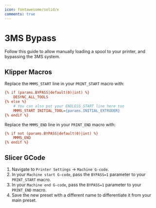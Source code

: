 ```yaml
---
icon: fontawesome/solid/x
comments: true
---
```


# 3MS Bypass

Follow this guide to allow manually loading a spool to your printer, and bypassing the 3MS system.

## Klipper Macros

Replace the `MMMS_START` line in your `PRINT_START` macro with:

```cfg
{% if (params.BYPASS|default(0)|int) %}
    DESYNC_ALL_TOOLS
{% else %}
    # You can also put your ENDLESS_START line here too
    MMMS_START INITIAL_TOOL={params.INITIAL_EXTRUDER}
{% endif %}
```

Replace the `MMMS_END` line in your `PRINT_END` macro with:

```cfg
{% if not (params.BYPASS|default(0)|int) %}
    MMMS_END
{% endif %}
```

## Slicer GCode

1. Navigate to `Printer Settings` -> `Machine G-code`. 
1. In your `Machine start G-code`, pass the `BYPASS=1` parameter to your `PRINT_START` macro. 
1. In your `Machine end G-code`, pass the `BYPASS=1` parameter to your `PRINT_END` macro.
1. Save the new preset with a different name to differentiate it from your main preset.
